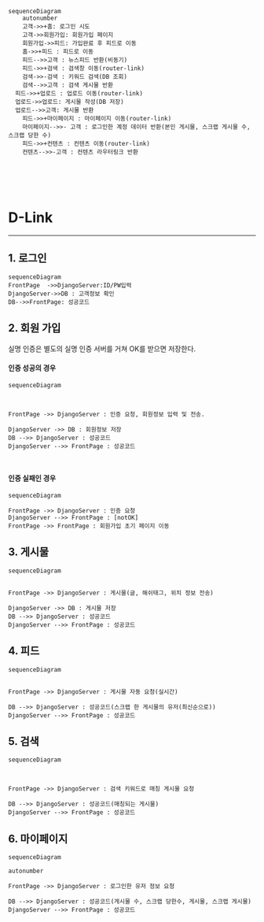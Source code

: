 ````mermaid
sequenceDiagram
	autonumber
	고객->>+홈: 로그인 시도
	고객->>회원가입: 회원가입 페이지 
	회원가입->>피드: 가입완료 후 피드로 이동
	홈->>+피드 : 피드로 이동 
	피드-->>고객 : 뉴스피드 반환(비동기)
	피드->>+검색 : 검색창 이동(router-link)
	검색->>-검색 : 키워드 검색(DB 조회)
	검색-->>고객 : 검색 게시물 반환
  피드->>+업로드 : 업로드 이동(router-link)
  업로드->>업로드: 게시물 작성(DB 저장)
  업로드-->>고객: 게시물 반환
	피드->>+마이페이지 : 마이페이지 이동(router-link)
	마이페이지-->>- 고객 : 로그인한 계정 데이터 반환(본인 게시물, 스크랩 게시물 수, 스크랩 당한 수) 
	피드->>+컨텐츠 : 컨텐츠 이동(router-link)
	컨텐츠-->>-고객 : 컨텐츠 라우터링크 반환
	





````

# D-Link

----



## 1. 로그인

```mermaid
sequenceDiagram
FrontPage  ->>DjangoServer:ID/PW입력
DjangoServer->>DB : 고객정보 확인
DB-->>FrontPage: 성공코드
```

## 2. 회원 가입

실명 인증은 별도의 실명 인증 서버를 거쳐 OK를 받으면 저장한다. 

#### 인증 성공의 경우

````mermaid
sequenceDiagram



FrontPage ->> DjangoServer : 인증 요청, 회원정보 입력 및 전송. 

DjangoServer ->> DB : 회원정보 저장
DB -->> DjangoServer : 성공코드
DjangoServer -->> FrontPage : 성공코드



````

#### 인증 실패인 경우

````mermaid
sequenceDiagram

FrontPage ->> DjangoServer : 인증 요청
DjangoServer -->> FrontPage : [notOK]
FrontPage ->> FrontPage : 회원가입 초기 페이지 이동
````

## 3. 게시물 

```mermaid
sequenceDiagram


FrontPage ->> DjangoServer : 게시물(글, 해쉬태그, 위치 정보 전송)

DjangoServer ->> DB : 게시물 저장
DB -->> DjangoServer : 성공코드
DjangoServer -->> FrontPage : 성공코드
```



## 4. 피드

```mermaid
sequenceDiagram


FrontPage ->> DjangoServer : 게시물 자동 요청(실시간) 

DB -->> DjangoServer : 성공코드(스크랩 한 게시물의 유저(최신순으로))
DjangoServer -->> FrontPage : 성공코드
```



## 5. 검색

```mermaid
sequenceDiagram



FrontPage ->> DjangoServer : 검색 키워드로 매칭 게시물 요청

DB -->> DjangoServer : 성공코드(매칭되는 게시물)
DjangoServer -->> FrontPage : 성공코드
```



## 6. 마이페이지

````mermaid
sequenceDiagram

autonumber

FrontPage ->> DjangoServer : 로그인한 유저 정보 요청

DB -->> DjangoServer : 성공코드(게시물 수, 스크랩 당한수, 게시물, 스크랩 게시물)
DjangoServer -->> FrontPage : 성공코드
````


